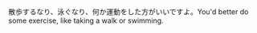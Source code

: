 <tr><td>散歩するなり、泳ぐなり、何か運動をした方がいいですよ。<td><tr><tr><td>You'd better do some exercise, like taking a walk or swimming.<td><tr></table>

